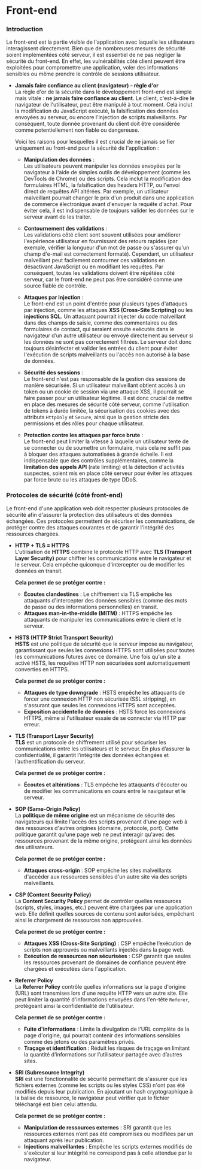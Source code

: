 # **Front-end**

### **Introduction**

Le front-end est la partie visible de l'application avec laquelle les utilisateurs interagissent directement. Bien que de nombreuses mesures de sécurité soient implémentées côté serveur, il est essentiel de ne pas négliger la sécurité du front-end. En effet, les vulnérabilités côté client peuvent être exploitées pour compromettre une application, voler des informations sensibles ou même prendre le contrôle de sessions utilisateur.

- **Jamais faire confiance au client (navigateur) – règle d'or**  
  La règle d'or de la sécurité dans le développement front-end est simple mais vitale : **ne jamais faire confiance au client**. 
  Le client, c'est-à-dire le navigateur de l'utilisateur, peut être manipulé à tout moment. Cela inclut la modification du JavaScript exécuté, la falsification des données envoyées au serveur, ou encore l'injection de scripts malveillants. Par conséquent, toute donnée provenant du client doit être considérée comme potentiellement non fiable ou dangereuse.

  Voici les raisons pour lesquelles il est crucial de ne jamais se fier uniquement au front-end pour la sécurité de l'application :

  - **Manipulation des données** :  
    Les utilisateurs peuvent manipuler les données envoyées par le navigateur à l'aide de simples outils de développement (comme les DevTools de Chrome) ou des scripts. Cela inclut la modification des formulaires HTML, la falsification des headers HTTP, ou l'envoi direct de requêtes API altérées. Par exemple, un utilisateur malveillant pourrait changer le prix d'un produit dans une application de commerce électronique avant d'envoyer la requête d'achat. Pour éviter cela, il est indispensable de toujours valider les données sur le serveur avant de les traiter.

  - **Contournement des validations** :  
    Les validations côté client sont souvent utilisées pour améliorer l'expérience utilisateur en fournissant des retours rapides (par exemple, vérifier la longueur d'un mot de passe ou s'assurer qu'un champ d'e-mail est correctement formaté). Cependant, un utilisateur malveillant peut facilement contourner ces validations en désactivant JavaScript ou en modifiant les requêtes. Par conséquent, toutes les validations doivent être répétées côté serveur, car le front-end ne peut pas être considéré comme une source fiable de contrôle.

  - **Attaques par injection** :  
    Le front-end est un point d'entrée pour plusieurs types d'attaques par injection, comme les attaques **XSS (Cross-Site Scripting)** ou les **injections SQL**. Un attaquant pourrait injecter du code malveillant dans des champs de saisie, comme des commentaires ou des formulaires de contact, qui seraient ensuite exécutés dans le navigateur d’un autre utilisateur ou envoyé directement au serveur si les données ne sont pas correctement filtrées. Le serveur doit donc toujours désinfecter et valider les entrées du client pour éviter l'exécution de scripts malveillants ou l'accès non autorisé à la base de données.

  - **Sécurité des sessions** :  
    Le front-end n'est pas responsable de la gestion des sessions de manière sécurisée. Si un utilisateur malveillant obtient accès à un token ou un cookie de session via une attaque XSS, il pourrait se faire passer pour un utilisateur légitime. Il est donc crucial de mettre en place des mesures de sécurité côté serveur, comme l'utilisation de tokens à durée limitée, la sécurisation des cookies avec des attributs `HttpOnly` et `Secure`, ainsi que la gestion stricte des permissions et des rôles pour chaque utilisateur.

  - **Protection contre les attaques par force brute** :  
    Le front-end peut limiter la vitesse à laquelle un utilisateur tente de se connecter ou de soumettre un formulaire, mais cela ne suffit pas à bloquer des attaques automatisées à grande échelle. Il est indispensable que des contrôles supplémentaires, comme la **limitation des appels API** (rate limiting) et la détection d'activités suspectes, soient mis en place côté serveur pour éviter les attaques par force brute ou les attaques de type DDoS.


### **Protocoles de sécurité (côté front-end)**

Le front-end d'une application web doit respecter plusieurs protocoles de sécurité afin d'assurer la protection des utilisateurs et des données échangées. Ces protocoles permettent de sécuriser les communications, de protéger contre des attaques courantes et de garantir l'intégrité des ressources chargées.

- **HTTP + TLS = HTTPS**  
  L'utilisation de **HTTPS** combine le protocole HTTP avec **TLS (Transport Layer Security)** pour chiffrer les communications entre le navigateur et le serveur. Cela empêche quiconque d'intercepter ou de modifier les données en transit.

  **Cela permet de se protéger contre :**
  - **Écoutes clandestines** : Le chiffrement via TLS empêche les attaquants d'intercepter des données sensibles (comme des mots de passe ou des informations personnelles) en transit.
  - **Attaques man-in-the-middle (MITM)** : HTTPS empêche les attaquants de manipuler les communications entre le client et le serveur.

- **HSTS (HTTP Strict Transport Security)**  
  **HSTS** est une politique de sécurité que le serveur impose au navigateur, garantissant que seules les connexions HTTPS sont utilisées pour toutes les communications futures avec ce domaine. Une fois qu'un site a activé HSTS, les requêtes HTTP non sécurisées sont automatiquement converties en HTTPS.

  **Cela permet de se protéger contre :**
  - **Attaques de type downgrade** : HSTS empêche les attaquants de forcer une connexion HTTP non sécurisée (SSL stripping), en s'assurant que seules les connexions HTTPS sont acceptées.
  - **Exposition accidentelle de données** : HSTS force les connexions HTTPS, même si l'utilisateur essaie de se connecter via HTTP par erreur.

- **TLS (Transport Layer Security)**  
  **TLS** est un protocole de chiffrement utilisé pour sécuriser les communications entre les utilisateurs et le serveur. En plus d’assurer la confidentialité, il garantit l’intégrité des données échangées et l’authentification du serveur.

  **Cela permet de se protéger contre :**
  - **Écoutes et altérations** : TLS empêche les attaquants d'écouter ou de modifier les communications en cours entre le navigateur et le serveur.

- **SOP (Same-Origin Policy)**  
  La **politique de même origine** est un mécanisme de sécurité des navigateurs qui limite l'accès des scripts provenant d'une page web à des ressources d'autres origines (domaine, protocole, port). Cette politique garantit qu'une page web ne peut interagir qu'avec des ressources provenant de la même origine, protégeant ainsi les données des utilisateurs.

  **Cela permet de se protéger contre :**
  - **Attaques cross-origin** : SOP empêche les sites malveillants d'accéder aux ressources sensibles d'un autre site via des scripts malveillants.

- **CSP (Content Security Policy)**  
  La **Content Security Policy** permet de contrôler quelles ressources (scripts, styles, images, etc.) peuvent être chargées par une application web. Elle définit quelles sources de contenu sont autorisées, empêchant ainsi le chargement de ressources non approuvées.

  **Cela permet de se protéger contre :**
  - **Attaques XSS (Cross-Site Scripting)** : CSP empêche l’exécution de scripts non approuvés ou malveillants injectés dans la page web.
  - **Exécution de ressources non sécurisées** : CSP garantit que seules les ressources provenant de domaines de confiance peuvent être chargées et exécutées dans l'application.

- **Referrer Policy**  
  La **Referrer Policy** contrôle quelles informations sur la page d'origine (URL) sont transmises lors d'une requête HTTP vers un autre site. Elle peut limiter la quantité d'informations envoyées dans l'en-tête `Referer`, protégeant ainsi la confidentialité de l'utilisateur.

  **Cela permet de se protéger contre :**
  - **Fuite d'informations** : Limite la divulgation de l'URL complète de la page d'origine, qui pourrait contenir des informations sensibles comme des jetons ou des paramètres privés.
  - **Traçage et identification** : Réduit les risques de traçage en limitant la quantité d’informations sur l’utilisateur partagée avec d’autres sites.

- **SRI (Subresource Integrity)**  
  **SRI** est une fonctionnalité de sécurité permettant de s'assurer que les fichiers externes (comme les scripts ou les styles CSS) n'ont pas été modifiés depuis leur publication. En ajoutant un hash cryptographique à la balise de ressource, le navigateur peut vérifier que le fichier téléchargé est bien celui attendu.

  **Cela permet de se protéger contre :**
  - **Manipulation de ressources externes** : SRI garantit que les ressources externes n’ont pas été compromises ou modifiées par un attaquant après leur publication.
  - **Injections malveillantes** : Empêche les scripts externes modifiés de s'exécuter si leur intégrité ne correspond pas à celle attendue par le navigateur.
